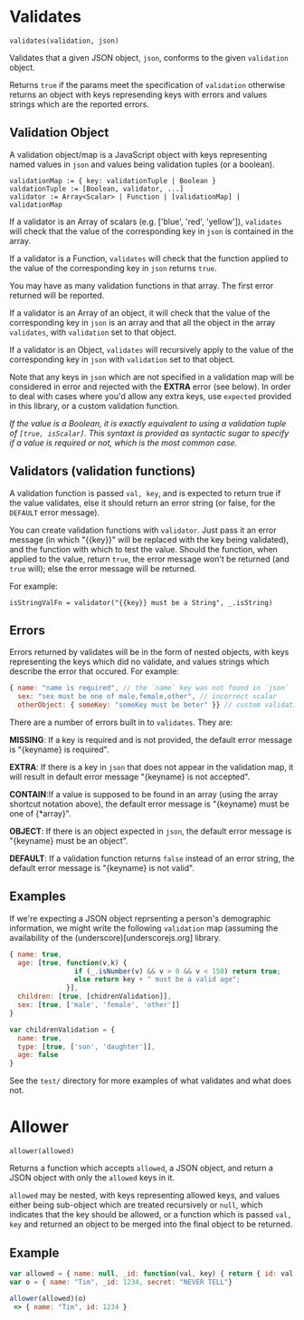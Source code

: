 # Validates

`validates(validation, json)`

Validates that a given JSON object, `json`, conforms to the given `validation`
object.

Returns `true` if the params meet the specification of `validation` otherwise
returns an object with keys represending keys with errors and values strings
which are the reported errors.

## Validation Object

A validation object/map is a JavaScript object with keys representing named
values in `json` and values being validation tuples (or a boolean).

```
validationMap := { key: validationTuple | Boolean }
valdationTuple := [Boolean, validator, ...]
validator := Array<Scalar> | Function | [validationMap] | validationMap
```

If a validator is an Array of scalars
(e.g. ['blue', 'red', 'yellow']), `validates` will check that the value
of the corresponding key in `json` is contained in the array.

If a validator is a Function, `validates` will check that the function
applied to the value of the corresponding key in `json` returns
`true`.

You may have as many validation functions in that array. The first error
returned will be reported.

If a validator is an Array of an object, it will check that the value
of the corresponding key in `json` is an array and that all the object
in the array `validates`, with `validation` set to that object.

If a validator is an Object, `validates` will recursively apply to the
value of the corresponding key in `json` with `validation` set to that
object.

Note that any keys in `json` which are not specified in a validation
map will be considered in error and rejected with the **EXTRA** error
(see below). In order to deal with cases where you'd allow any extra
keys, use `expected` provided in this library, or a custom validation
function.

*If the value is a Boolean, it is exactly equivalent to using
a validation tuple of `[true, isScalar]`. This syntaxt is provided as
syntactic sugar to specify if a value is required or not, which is the
most common case.*

## Validators (validation functions)

A validation function is passed `val, key`, and is expected to return
true if the value validates, else it should return an error string (or
false, for the `DEFAULT` error message).

You can create validation functions with `validator`. Just pass it an 
error message (in which "{{key}}" will be replaced with the key being
validated), and the function with which to test the value. Should the
function, when applied to the value, return `true`, the error message
won't be returned (and `true` will); else the error message will be
returned.

For example: 

    isStringValFn = validator("{{key}} must be a String", _.isString)

## Errors

Errors returned by validates will be in the form of nested objects,
with keys representing the keys which did no validate, and values
strings which describe the error that occured. For example:

```javascript
{ name: "name is required", // the `name` key was not found in `json`
  sex: "sex must be one of male,female,other", // incorrect scalar
  otherObject: { someKey: "someKey must be beter" }} // custom validation
```

There are a number of errors built in to `validates`. They are:

**MISSING**: If a key is required and is not provided, the default
error message is "{keyname} is required".

**EXTRA**: If there is a key in `json` that does not appear in the
validation map, it will result in default error message
"{keyname} is not accepted".

**CONTAIN**:If a value is supposed to be found in an array (using the
array shortcut notation above), the default error message is
"{keyname} must be one of {*array}".

**OBJECT**: If there is an object expected in `json`, the default
  error message is "{keyname} must be an object".

**DEFAULT**: If a validation function returns `false` instead of an
  error string, the default error message is "{keyname} is not valid".

## Examples

If we're expecting a JSON object reprsenting a person's demographic
information, we might write the following `validation` map (assuming
the availability of the (underscore)[underscorejs.org] library.

```javascript
{ name: true,
  age: [true, function(v,k) {
                if (_.isNumber(v) && v > 0 && v < 150) return true;
                else return key + " must be a valid age";
              }],
  children: [true, [chidrenValidation]],
  sex: [true, ['male', 'female', 'other']]
}

var childrenValidation = {
  name: true,
  type: [true, ['son', 'daughter']],
  age: false
}
```

See the `test/` directory for more examples of what validates and what
does not.


# Allower

`allower(allowed)`

Returns a function which accepts `allowed`, a JSON object,  and return
a JSON object with only the `allowed` keys in it.

`allowed` may be nested, with keys representing allowed keys, and
values either being sub-object which are treated recursively or
`null`, which indicates that the key should be allowed, or a function
which is passed `val, key` and returned an object to be merged into
the final object to be returned.

## Example

```javascript
var allowed = { name: null, _id: function(val, key) { return { id: val }; } }
var o = { name: "Tim", _id: 1234, secret: "NEVER TELL"}

allower(allowed)(o)
 => { name: "Tim", id: 1234 }
```
